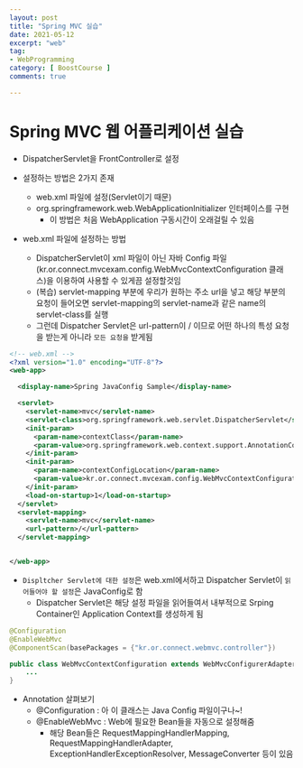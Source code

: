 ```yaml
---
layout: post
title: "Spring MVC 실습"
date: 2021-05-12
excerpt: "web"
tag:
- WebProgramming
category: [ BoostCourse ]
comments: true

---
```


# Spring MVC 웹 어플리케이션 실습

- DispatcherServlet을 FrontController로 설정
- 설정하는 방법은 2가지 존재
    - web.xml 파일에 설정(Servlet이기 때문)
    - org.springframework.web.WebApplicationInitializer 인터페이스를 구현
        - 이 방법은 처음 WebApplication 구동시간이 오래걸릴 수 있음

- web.xml 파일에 설정하는 방법
    - DispatcherServlet이 xml 파일이 아닌 자바 Config 파일 (kr.or.connect.mvcexam.config.WebMvcContextConfiguration 클래스)을 이용하여 사용할 수 있게끔 설정할것임
    - (복습) servlet-mapping 부분에 우리가 원하는 주소 url을 넣고 해당 부분의 요청이 들어오면 servlet-mapping의 servlet-name과 같은 name의 servlet-class를 실행
    - 그런데 Dispatcher Servlet은 url-pattern이 / 이므로 어떤 하나의 특성 요청을 받는게 아니라 `모든 요청을` 받게됨

```xml
<!-- web.xml -->
<?xml version="1.0" encoding="UTF-8"?>
<web-app>

  <display-name>Spring JavaConfig Sample</display-name>

  <servlet>
    <servlet-name>mvc</servlet-name>
    <servlet-class>org.springframework.web.servlet.DispatcherServlet</servlet-class>
    <init-param>
      <param-name>contextClass</param-name>
      <param-value>org.springframework.web.context.support.AnnotationConfigWebApplicationContext</param-value>
    </init-param>
    <init-param>
      <param-name>contextConfigLocation</param-name>
      <param-value>kr.or.connect.mvcexam.config.WebMvcContextConfiguration</param-value>
    </init-param>
    <load-on-startup>1</load-on-startup>
  </servlet>
  <servlet-mapping>
    <servlet-name>mvc</servlet-name>
    <url-pattern>/</url-pattern>
  </servlet-mapping>


</web-app>
```

- `Displtcher Servlet에 대한 설정`은 web.xml에서하고 Dispatcher Servlet이 `읽어들어야 할 설정`은 JavaConfig로 함
    - Dispatcher Servlet은 해당 설정 파일을 읽어들여서 내부적으로 Srping Container인 Application Context를 생성하게 됨

```java
@Configuration
@EnableWebMvc
@ComponentScan(basePackages = {"kr.or.connect.webmvc.controller"})

public class WebMvcContextConfiguration extends WebMvcConfigurerAdapter{
    ...
}
```

- Annotation  살펴보기
    - @Configuration : 아 이 클래스는 Java Config 파일이구나~!
    - @EnableWebMvc : Web에 필요한 Bean들을 자동으로 설정해줌
        - 해당 Bean들은 RequestMappingHandlerMapping, RequestMappingHandlerAdapter, ExceptionHandlerExceptionResolver, MessageConverter 등이 있음
    